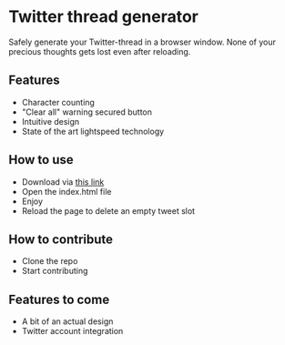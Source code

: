 # Twitter thread generator
Safely generate your Twitter-thread in a browser window.
None of your precious thoughts gets lost even after reloading.
## Features
* Character counting
* "Clear all" warning secured button
* Intuitive design 
* State of the art lightspeed technology
## How to use
* Download via [this link](https://drive.google.com/file/d/19SKLNoSuToXXendIrQxN58P7pr3gftk1/view?usp=sharing)
* Open the index.html file
* Enjoy
* Reload the page to delete an empty tweet slot
## How to contribute
* Clone the repo
* Start contributing
## Features to come
* A bit of an actual design
* Twitter account integration


